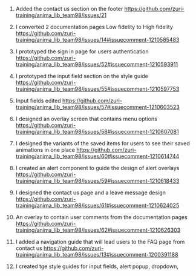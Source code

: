 

1. Added the contact us section on the footer https://github.com/zuri-training/anima_lib_team98/issues/21

2. I converted 2 documentation pages Low fidelity to High fidelity https://github.com/zuri-training/anima_lib_team98/issues/14#issuecomment-1210585483

3. I prototyped the sign in page for users authentication https://github.com/zuri-training/anima_lib_team98/issues/52#issuecomment-1210593911

4. I prototyped the input field section on the style guide https://github.com/zuri-training/anima_lib_team98/issues/55#issuecomment-1210597753

5. Input fields edited https://github.com/zuri-training/anima_lib_team98/issues/57#issuecomment-1210603523

6. I designed an overlay screen that contains menu options https://github.com/zuri-training/anima_lib_team98/issues/58#issuecomment-1210607081

7. I designed the variants of the saved items for users to see their saved animations in one place https://github.com/zuri-training/anima_lib_team98/issues/60#issuecomment-1210614744

8. I created an alert component to guide the design of alert overlays https://github.com/zuri-training/anima_lib_team98/issues/59#issuecomment-1210618433

9. I designed the contact us page and a leave message design https://github.com/zuri-training/anima_lib_team98/issues/61#issuecomment-1210624025

10. An overlay to contain user comments from the documentation pages https://github.com/zuri-training/anima_lib_team98/issues/62#issuecomment-1210626303

11. I added a navigation guide that will lead users to the FAQ page from contact us https://github.com/zuri-training/anima_lib_team98/issues/13#issuecomment-1200391188

12. I created tge style guides for input fields, alert popup, dropdown,
